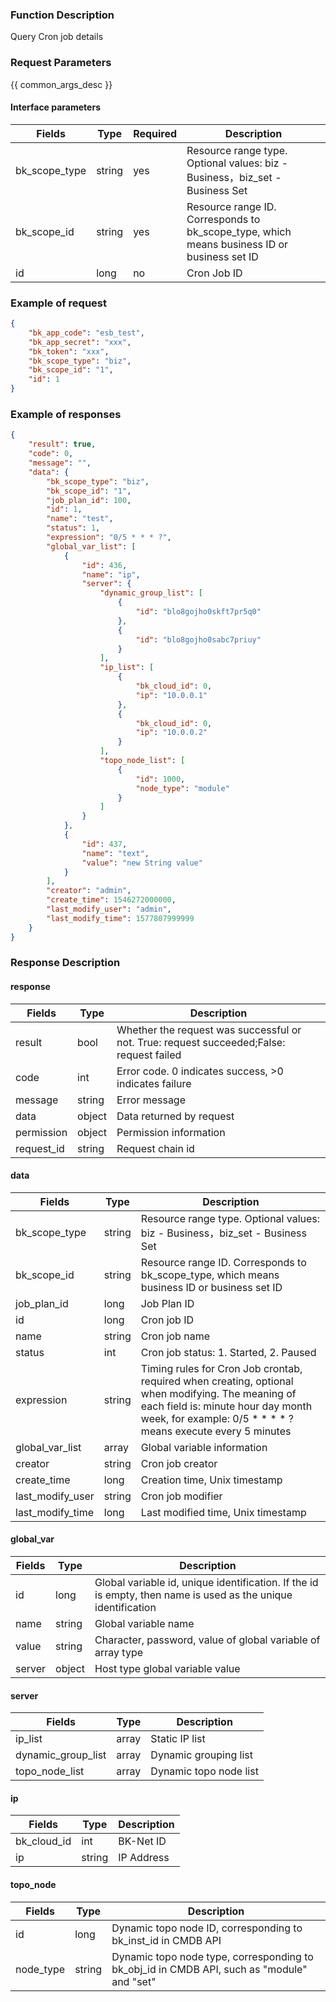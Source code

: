 ### Function Description

Query Cron job details

### Request Parameters

{{ common_args_desc }}

#### Interface parameters

| Fields             |  Type   | Required | Description |
|------------------------|------------|--------|------------|
| bk_scope_type | string | yes  | Resource range type. Optional values: biz - Business，biz_set - Business Set |
| bk_scope_id | string | yes | Resource range ID. Corresponds to bk_scope_type, which means business ID or business set ID |
| id                     |   long      |  no   | Cron Job ID |

### Example of request

```json
{
    "bk_app_code": "esb_test",
    "bk_app_secret": "xxx",
    "bk_token": "xxx",
    "bk_scope_type": "biz",
    "bk_scope_id": "1",
    "id": 1
}
```

### Example of responses

```json
{
    "result": true,
    "code": 0,
    "message": "",
    "data": {
        "bk_scope_type": "biz",
        "bk_scope_id": "1",
        "job_plan_id": 100,
        "id": 1,
        "name": "test",
        "status": 1,
        "expression": "0/5 * * * ?",
        "global_var_list": [
            {
                "id": 436,
                "name": "ip",
                "server": {
                    "dynamic_group_list": [
                        {
                            "id": "blo8gojho0skft7pr5q0"
                        },
                        {
                            "id": "blo8gojho0sabc7priuy"
                        }
                    ],
                    "ip_list": [
                        {
                            "bk_cloud_id": 0,
                            "ip": "10.0.0.1"
                        },
                        {
                            "bk_cloud_id": 0,
                            "ip": "10.0.0.2"
                        }
                    ],
                    "topo_node_list": [
                        {
                            "id": 1000,
                            "node_type": "module"
                        }
                    ]
                }
            },
            {
                "id": 437,
                "name": "text",
                "value": "new String value"
            }
        ],
        "creator": "admin",
        "create_time": 1546272000000,
        "last_modify_user": "admin",
        "last_modify_time": 1577807999999
    }
}
```

### Response Description

#### response
| Fields | Type  | Description |
|-----------|-----------|-----------|
| result       |  bool   | Whether the request was successful or not. True: request succeeded;False: request failed|
| code         |  int    | Error code. 0 indicates success, >0 indicates failure|
| message      |  string |Error message|
| data         |  object |Data returned by request|
| permission   |  object |Permission information|
| request_id   |  string |Request chain id|

#### data
| Fields       | Type  | Description |
|------------------|-----------|-----------|
| bk_scope_type | string |Resource range type. Optional values: biz - Business，biz_set - Business Set |
| bk_scope_id   | string | Resource range ID. Corresponds to bk_scope_type, which means business ID or business set ID |
| job_plan_id      |  long      | Job Plan ID |
| id               |  long      | Cron job ID |
| name             |  string    | Cron job name |
| status           |  int       | Cron job status: 1. Started, 2. Paused |
| expression       |  string    | Timing rules for Cron Job crontab, required when creating, optional when modifying. The meaning of each field is: minute hour day month week, for example: 0/5 * * * * ? means execute every 5 minutes |
| global_var_list |  array     | Global variable information|
| creator          |  string    | Cron job creator|
| create_time      |  long      | Creation time, Unix timestamp|
| last_modify_user | string    | Cron job modifier|
| last_modify_time | long      | Last modified time, Unix timestamp|

#### global_var

| Fields |  Type | Description |
|-----------|-----------|------------|
| id        |   long     | Global variable id, unique identification. If the id is empty, then name is used as the unique identification|
| name      |   string   | Global variable name|
| value     |   string   | Character, password, value of global variable of array type|
| server    |   object   | Host type global variable value|

#### server
| Fields             | Type | Description |
|-----------------------|-------|------------|
| ip_list               |  array |Static IP list|
| dynamic_group_list | array |Dynamic grouping list|
| topo_node_list        |  array |Dynamic topo node list|

#### ip

| Fields   | Type | Description |
|-------------|---------|---------|
| bk_cloud_id |  int    | BK-Net ID |
| ip          |  string | IP Address |

#### topo_node
| Fields        |  Type  | Description |
|------------------|--------|------------|
| id               |  long   | Dynamic topo node ID, corresponding to bk_inst_id in CMDB API|
| node_type        |  string |Dynamic topo node type, corresponding to bk_obj_id in CMDB API, such as "module" and "set"|
